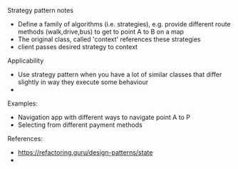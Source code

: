 Strategy pattern notes

- Define a family of algorithms (i.e. strategies), e.g. provide different route methods (walk,drive,bus) to get to point A to B on a map 
- The original class, called 'context' references these strategies
- client passes desired strategy to context

Applicability
- Use strategy pattern when you have a lot of similar classes that differ slightly in way they execute some behaviour
- 

Examples:
- Navigation app with different ways to navigate point A to P
- Selecting from different payment methods  

References:
- https://refactoring.guru/design-patterns/state
- 